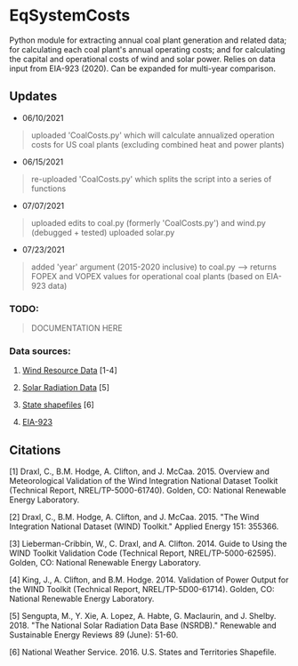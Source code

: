 # EqSystemCosts

Python module for extracting annual coal plant generation and related data; for calculating each coal plant's annual operating costs; and for calculating the capital and operational costs of wind and solar power. Relies on data input from EIA-923 (2020). Can be expanded for multi-year comparison. 

## Updates 
* 06/10/2021
> uploaded 'CoalCosts.py' which will calculate annualized operation costs for US coal plants (excluding combined heat and power plants)

* 06/15/2021
> re-uploaded 'CoalCosts.py' which splits the script into a series of functions 

* 07/07/2021
> uploaded edits to coal.py (formerly 'CoalCosts.py') and wind.py (debugged + tested)
> uploaded solar.py 

* 07/23/2021
> added 'year' argument (2015-2020 inclusive) to coal.py --> returns FOPEX and VOPEX values for operational coal plants (based on EIA-923 data)

### TODO: 

> DOCUMENTATION HERE

### Data sources:

1. [Wind Resource Data](https://www.nrel.gov/grid/wind-toolkit.html) [1-4]

2. [Solar Radiation Data](https://nsrdb.nrel.gov/) [5]

3. [State shapefiles](https://www.weather.gov/gis/USStates) [6]
 
4. [EIA-923](https://www.eia.gov/electricity/data/eia923/)

## Citations
[1] Draxl, C., B.M. Hodge, A. Clifton, and J. McCaa. 2015. Overview and Meteorological Validation of the Wind Integration National Dataset Toolkit (Technical Report, NREL/TP-5000-61740). Golden, CO: National Renewable Energy Laboratory.

[2] Draxl, C., B.M. Hodge, A. Clifton, and J. McCaa. 2015. "The Wind Integration National Dataset (WIND) Toolkit." Applied Energy 151: 355366.

[3] Lieberman-Cribbin, W., C. Draxl, and A. Clifton. 2014. Guide to Using the WIND Toolkit Validation Code (Technical Report, NREL/TP-5000-62595). Golden, CO: National Renewable Energy Laboratory.

[4] King, J., A. Clifton, and B.M. Hodge. 2014. Validation of Power Output for the WIND Toolkit (Technical Report, NREL/TP-5D00-61714). Golden, CO: National Renewable Energy Laboratory.

[5] Sengupta, M., Y. Xie, A. Lopez, A. Habte, G. Maclaurin, and J. Shelby. 2018. "The National Solar Radiation Data Base (NSRDB)." Renewable and Sustainable Energy Reviews  89 (June): 51-60.

[6] National Weather Service. 2016. U.S. States and Territories Shapefile.

